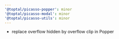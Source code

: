 ```yaml
---
'@toptal/picasso-popper': minor
'@toptal/picasso-modal': minor
'@toptal/picasso-utils': minor
---
```


- replace overflow hidden by overflow clip in Popper
